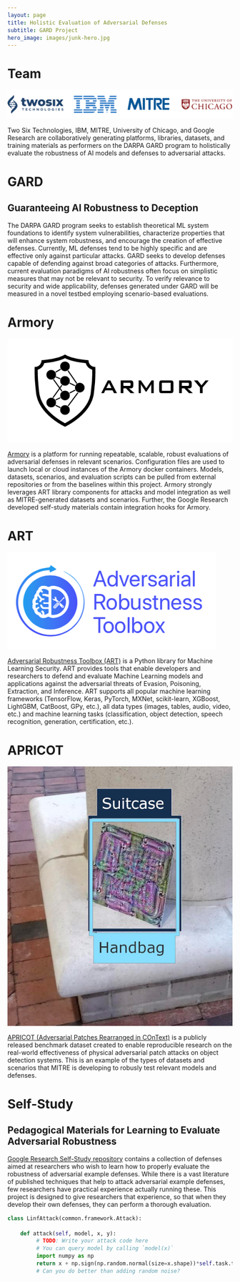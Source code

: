 ```yaml
---
layout: page
title: Holistic Evaluation of Adversarial Defenses
subtitle: GARD Project
hero_image: images/junk-hero.jpg
---
```


# Team
![research team logos][logos]

Two Six Technologies, IBM, MITRE, University of Chicago, and Google Research are
collaboratively generating platforms, libraries, datasets, and training materials
as performers on the DARPA GARD program to holistically evaluate the robustness
of AI models and defenses to adversarial attacks.

# GARD
## Guaranteeing AI Robustness to Deception

The DARPA GARD program seeks to establish theoretical ML system foundations to identify
system vulnerabilities, characterize properties that will enhance system robustness, and
encourage the creation of effective defenses. Currently, ML defenses tend to be highly
specific and are effective only against particular attacks. GARD seeks to develop
defenses capable of defending against broad categories of attacks. Furthermore, current
evaluation paradigms of AI robustness often focus on simplistic measures that may not be
relevant to security. To verify relevance to security and wide applicability, defenses
generated under GARD will be measured in a novel testbed employing scenario-based
evaluations.

# Armory

![Armory Logo][armory-logo]

[Armory][armory] is a platform for running repeatable,
scalable, robust evaluations of adversarial defenses in relevant scenarios.
Configuration files are used to launch local or cloud instances of the Armory docker containers.
Models, datasets, scenarios, and evaluation scripts can be pulled from external repositories
or from the baselines within this project. Armory strongly leverages ART library components for
attacks and model integration as well as MITRE-generated datasets and scenarios.
Further, the Google Research developed self-study materials contain integration hooks for Armory.

# ART

![ART Logo][art-logo]

[Adversarial Robustness Toolbox (ART)][art] is a Python library for Machine Learning Security.
ART provides tools that enable developers and researchers to defend and evaluate Machine
Learning models and applications against the adversarial threats of Evasion, Poisoning,
Extraction, and Inference. ART supports all popular machine learning frameworks
(TensorFlow, Keras, PyTorch, MXNet, scikit-learn, XGBoost, LightGBM, CatBoost, GPy,
etc.), all data types (images, tables, audio, video, etc.) and machine learning tasks
(classification, object detection, speech recognition, generation, certification, etc.).

# APRICOT

![APRICOT Patch Example][patch]

[APRICOT (Adversarial Patches Rearranged in COnText)][apricot] is a publicly released benchmark
dataset created to enable reproducible research on the real-world effectiveness of physical 
adversarial patch attacks on object detection systems.
This is an example of the types of datasets and scenarios that MITRE is developing to
robusly test relevant models and defenses.

# Self-Study
## Pedagogical Materials for Learning to Evaluate Adversarial Robustness

[Google Research Self-Study repository][google] contains a collection of defenses aimed at researchers who wish to learn
how to properly evaluate the robustness of adversarial example defenses. While there is
a vast literature of published techniques that help to attack adversarial example
defenses, few researchers have practical experience actually running these. This project
is designed to give researchers that experience, so that when they develop their own
defenses, they can perform a thorough evaluation.

```python
class LinfAttack(common.framework.Attack):

    def attack(self, model, x, y):
         # TODO: Write your attack code here
         # You can query model by calling `model(x)`
         import numpy as np
         return x + np.sign(np.random.normal(size=x.shape))*self.task.threshold
         # Can you do better than adding random noise?
```

[logos]: images/montage3.png
[armory-logo]: images/armory.png
[art-logo]: images/art.png
[patch]: images/patch600.png
[armory]: https://github.com/twosixlabs/armory
[art]:  https://github.com/Trusted-AI/adversarial-robustness-toolbox
[apricot]: https://apricot.mitre.org/
[google]: https://github.com/google-research/selfstudy-adversarial-robustness
